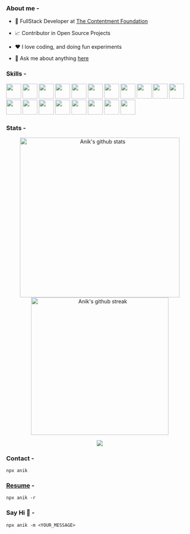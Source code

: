 <!-- <p align="center"><a href="https://github.com/anik-ghosh-au7"><img width="50%" height="75px" src="./assets/hello-text.png" /></a></p> -->

### About me -

- 💼 FullStack Developer at [The Contentment Foundation](https://contentment.org/team/Anik)

- 📈 Contributor in Open Source Projects

- ❤️ I love coding, and doing fun experiments

- 💬 Ask me about anything [here](https://github.com/anik-ghosh-au7/anik-ghosh-au7/issues)

### Skills -

<p float="left">
    <img src="https://res.cloudinary.com/anik/image/upload/v1670345577/github-skills/html_f4bi7w.svg" style="height: 40px; width: 40px;" />
    <img src="https://res.cloudinary.com/anik/image/upload/v1670345576/github-skills/css_ly5kyk.svg" style="height: 40px; width: 40px;" />
    <img src="https://res.cloudinary.com/anik/image/upload/v1670345577/github-skills/javascript_tqu5up.svg" style="height: 40px; width: 40px;" />
    <img src="https://res.cloudinary.com/anik/image/upload/v1670345579/github-skills/typescript_bjoe4n.svg" style="height: 40px; width: 40px;" />
    <img src="https://res.cloudinary.com/anik/image/upload/v1670345579/github-skills/react-js_pyzswo.svg" style="height: 40px; width: 40px;" />
    <img src="https://res.cloudinary.com/anik/image/upload/v1670345578/github-skills/next-js_lfpyhn.svg" style="height: 40px; width: 40px;" />
    <img src="https://res.cloudinary.com/anik/image/upload/v1670345580/github-skills/vue-js_cjryc6.svg" style="height: 40px; width: 40px;" />
    <img src="https://res.cloudinary.com/anik/image/upload/v1670345579/github-skills/svelte_tewbt5.svg" style="height: 40px; width: 40px;" />
    <img src="https://res.cloudinary.com/anik/image/upload/v1670345575/github-skills/angular_lyaqwk.svg" style="height: 40px; width: 40px;" />
    <img src="https://res.cloudinary.com/anik/image/upload/v1670345576/github-skills/graphql_obtpfe.svg" style="height: 40px; width: 40px;" />
    <img src="https://res.cloudinary.com/anik/image/upload/v1670345577/github-skills/node-js_ej1y8t.svg" style="height: 40px; width: 40px;" />
    <img src="https://res.cloudinary.com/anik/image/upload/v1670345575/github-skills/go-lang_xtg3k6.svg" style="height: 40px; width: 40px;" />
    <img src="https://res.cloudinary.com/anik/image/upload/v1670345579/github-skills/rust_rkaqvb.svg" style="height: 40px; width: 40px;" />
    <img src="https://res.cloudinary.com/anik/image/upload/v1670345579/github-skills/python_ookmqh.svg" style="height: 40px; width: 40px;" />
    <img src="https://res.cloudinary.com/anik/image/upload/v1670345575/github-skills/dart_vjy75h.svg" style="height: 40px; width: 40px;" />
    <img src="https://res.cloudinary.com/anik/image/upload/v1670345575/github-skills/flutter_hwekus.svg" style="height: 40px; width: 40px;" />
    <img src="https://res.cloudinary.com/anik/image/upload/v1670345579/github-skills/react-native_levozm.svg" style="height: 40px; width: 40px;" />
    <img src="https://res.cloudinary.com/anik/image/upload/v1670345577/github-skills/postgres-sql_kpxclu.svg" style="height: 40px; width: 40px;" />
    <img src="https://res.cloudinary.com/anik/image/upload/v1670345577/github-skills/mongo-db_l5kng3.svg" style="height: 40px; width: 40px;" />
</p>

### Stats -

<p float="left" align="center">
<img align="center" src="https://github-readme-stats.vercel.app/api?username=anik-ghosh-au7&hide=stars&show_icons=true&include_all_commits=true&hide_border=true&count_private=true&show_icons=true&theme=onedark" alt="Anik's github stats" width="430" />
<img align="center" src="https://streak-stats.demolab.com/?user=anik-ghosh-au7&theme=onedark&hide_border=true" alt="Anik's github streak" width="370" />
</p>

<p align="center">
<img src="https://github-profile-trophy.vercel.app/?username=anik-ghosh-au7&theme=onedark&no-frame=true&row=1&&margin-w=30">
</p>

### Contact -

    npx anik

### [Resume](https://github.com/anik-ghosh-au7/anik-ghosh-au7/blob/main/assets/resume.pdf) -

    npx anik -r

### Say Hi 👋 -

    npx anik -m <YOUR_MESSAGE>
